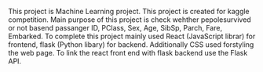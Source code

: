 This project is Machine Learning project. This project is created  for kaggle competition. Main purpose of this project is check wehther pepolesurvived or not basend passanger ID, PClass, Sex, Age, SibSp, Parch, Fare, Embarked. To complete this project mainly used React (JavaScript librar) for frontend, flask (Python libary) for backend. Additionally CSS used forstyling the web page. To link the react front end with flask backend use the Flask API.
